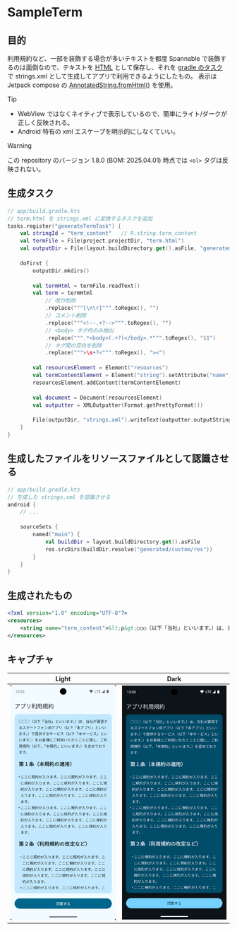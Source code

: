 # SampleTerm

## 目的

利用規約など、一部を装飾する場合が多いテキストを都度 Spannable で装飾するのは面倒なので、テキストを [HTML](app/term.html) として保存し、それを [gradle のタスク](app/build.gradle.kts) で strings.xml として生成してアプリで利用できるようにしたもの。
表示は Jetpack compose の [AnnotatedString.fromHtml()](https://developer.android.com/reference/kotlin/androidx/compose/ui/text/AnnotatedString.Companion#(androidx.compose.ui.text.AnnotatedString.Companion).fromHtml(kotlin.String,androidx.compose.ui.text.SpanStyle,androidx.compose.ui.text.SpanStyle,androidx.compose.ui.text.SpanStyle,androidx.compose.ui.text.SpanStyle,androidx.compose.ui.text.LinkInteractionListener)) を使用。

> [!TIP]
> - WebView ではなくネイティブで表示しているので、簡単にライト/ダークが正しく反映される。
> - Android 特有の xml エスケープを明示的にしなくていい。

> [!WARNING]
> この repository のバージョン 1.8.0 (BOM: 2025.04.01) 時点では `<ol>` タグは反映されない。

## 生成タスク

```kts
// app/build.gradle.kts
// term.html を strings.xml に変換するタスクを追加
tasks.register("generateTermTask") {
    val stringId = "term_content"   // R.string.term_content
    val termFile = File(project.projectDir, "term.html")
    val outputDir = File(layout.buildDirectory.get().asFile, "generated/custom/res/values") // build/generated/custom/res/values/ 配下に生成

    doFirst {
        outputDir.mkdirs()

        val termHtml = termFile.readText()
        val term = termHtml
            // 改行削除
            .replace("""[\n\r]""".toRegex(), "")
            // コメント削除
            .replace("""<!--.+?-->""".toRegex(), "")
            // <body> タグ内のみ抽出
            .replace(""".*<body>(.+?)</body>.*""".toRegex(), "$1")
            // タグ間の空白を削除
            .replace(""">\s+?<""".toRegex(), "><")

        val resourcesElement = Element("resources")
        val termContentElement = Element("string").setAttribute("name", stringId).setText(term)
        resourcesElement.addContent(termContentElement)

        val document = Document(resourcesElement)
        val outputter = XMLOutputter(Format.getPrettyFormat())

        File(outputDir, "strings.xml").writeText(outputter.outputString(document))
    }
}
```

## 生成したファイルをリソースファイルとして認識させる

```kts
// app/build.gradle.kts
// 生成した strings.xml を認識させる
android {
    // ...

    sourceSets {
        named("main") {
            val buildDir = layout.buildDirectory.get().asFile
            res.srcDirs(buildDir.resolve("generated/custom/res"))
        }
    }
}
```

## 生成されたもの

```xml
<?xml version="1.0" encoding="UTF-8"?>
<resources>
    <string name="term_content">&lt;p&gt;○○○（以下「当社」といいます。）は、当社が運営するスマートフォン用アプリ（以下「本アプリ」といいます。）で提供するサービス（以下「本サービス」といいます。）をお客様にご利用いただくことに関し、ご利用規約（以下、「本規約」といいます。）を定めております。&lt;/p&gt;&lt;br&gt;&lt;h2&gt;第１条（本規約の適用）&lt;/h2&gt;&lt;ol&gt;&lt;li&gt;ここに規約が入ります。ここに規約が入ります。ここに規約が入ります。ここに規約が入ります。ここに規約が入ります。ここに規約が入ります。ここに規約が入ります。ここに規約が入ります。ここに規約が入ります。&lt;/li&gt;&lt;li&gt;ここに規約が入ります。ここに規約が入ります。ここに規約が入ります。ここに規約が入ります。ここに規約が入ります。ここに規約が入ります。ここに規約が入ります。ここに規約が入ります。ここに規約が入ります。&lt;/li&gt;&lt;/ol&gt;&lt;br&gt;&lt;h2&gt;第２条（利用規約の改定など）&lt;/h2&gt;&lt;ul&gt;&lt;li&gt;ここに規約が入ります。ここに規約が入ります。ここに規約が入ります。ここに規約が入ります。ここに規約が入ります。ここに規約が入ります。ここに規約が入ります。ここに規約が入ります。ここに規約が入ります。&lt;/li&gt;&lt;li&gt;ここに規約が入ります。ここに規約が入ります。ここに規約が入ります。ここに規約が入ります。ここに規約が入ります。ここに規約が入ります。ここに規約が入ります。ここに規約が入ります。ここに規約が入ります。&lt;/li&gt;&lt;li&gt;ここに規約が入ります。ここに規約が入ります。ここに規約が入ります。ここに規約が入ります。ここに規約が入ります。ここに規約が入ります。ここに規約が入ります。ここに規約が入ります。ここに規約が入ります。&lt;/li&gt;&lt;/ul&gt;&lt;br&gt;&lt;h2&gt;第３条（本アプリの利用）&lt;/h2&gt;&lt;p&gt;1. ここに規約が入ります。ここに規約が入ります。ここに規約が入ります。ここに規約が入ります。ここに規約が入ります。ここに規約が入ります。ここに規約が入ります。ここに規約が入ります。ここに規約が入ります。&lt;/p&gt;</string>
</resources>
```

## キャプチャ

| Light                          | Dark                         |
|--------------------------------|------------------------------|
| ![light](doc/images/Light.png) | ![dark](doc/images/Dark.png) |
